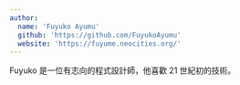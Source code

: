 ```yaml
---
author:
  name: 'Fuyuko Ayumu'
  github: 'https://github.com/FuyukoAyumu'
  website: 'https://fuyume.neocities.org/'
---
```


Fuyuko 是一位有志向的程式設計師，他喜歡 21 世紀初的技術。